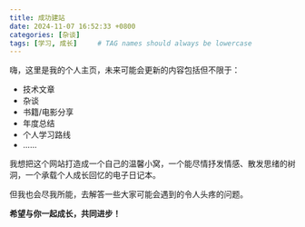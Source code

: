 ```yaml
---
title: 成功建站
date: 2024-11-07 16:52:33 +0800
categories: [杂谈]
tags: [学习, 成长]     # TAG names should always be lowercase
---
```

嗨，这里是我的个人主页，未来可能会更新的内容包括但不限于：

- 技术文章
- 杂谈
- 书籍/电影分享
- 年度总结
- 个人学习路线
- ……

我想把这个网站打造成一个自己的温馨小窝，一个能尽情抒发情感、散发思绪的树洞，一个承载个人成长回忆的电子日记本。

但我也会尽我所能，去解答一些大家可能会遇到的令人头疼的问题。

**希望与你一起成长，共同进步！**
